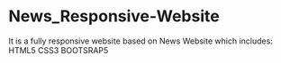 # News_Responsive-Website
It is a fully responsive website based on News Website 
which includes:
HTML5 CSS3 BOOTSRAP5
